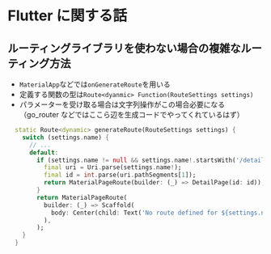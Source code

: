 # Flutter に関する話

## ルーティングライブラリを使わない場合の複雑なルーティング方法

- `MaterialApp`などでは`onGenerateRoute`を用いる
- 定義する関数の型は`Route<dyanmic> Function(RouteSettings settings)`
- パラメーターを受け取る場合は文字列操作がこの場合必要になる（go_router などではここら辺を生成コードでやってくれているはず）

```dart
  static Route<dynamic> generateRoute(RouteSettings settings) {
    switch (settings.name) {
      // ...
      default:
        if (settings.name != null && settings.name!.startsWith('/detail/')) {
          final uri = Uri.parse(settings.name!);
          final id = int.parse(uri.pathSegments[1]);
          return MaterialPageRoute(builder: (_) => DetailPage(id: id));
        }
        return MaterialPageRoute(
          builder: (_) => Scaffold(
            body: Center(child: Text('No route defined for ${settings.name}')),
          ),
        );
    }
  }
```
